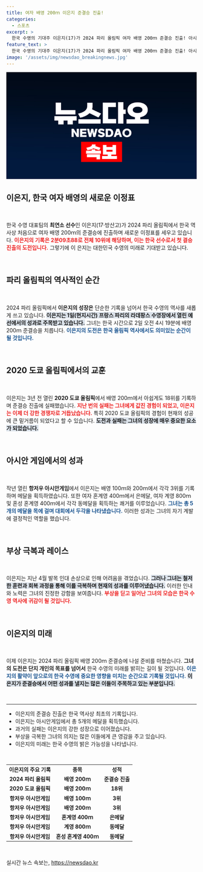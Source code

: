 ```yaml
---
title: 여자 배영 200ｍ 이은지 준결승 진출!
categories:
  - 스포츠
excerpt: >
  한국 수영의 기대주 이은지(17)가 2024 파리 올림픽 여자 배영 200ｍ 준결승 진출! 아시아 메달리스트가 부상을 딛고 한국 수영의 새로운 역사를 쓸 준비를 하고 있다. 클릭해 더 많은 이야기를 확인하세요!
feature_text: >
  한국 수영의 기대주 이은지(17)가 2024 파리 올림픽 여자 배영 200ｍ 준결승 진출! 아시아 메달리스트가 부상을 딛고 한국 수영의 새로운 역사를 쓸 준비를 하고 있다. 클릭해 더 많은 이야기를 확인하세요!
image: '/assets/img/newsdao_breakingnews.jpg'
---
```


<p><img src="/assets/img/newsdao_breakingnews.jpg" alt="ranknews 속보" /></p>

<h2 data-ke-size="size26">이은지, 한국 여자 배영의 새로운 이정표</h2>

<p data-ke-size="size16">&nbsp;</p>

<p>한국 수영 대표팀의 <b>최연소 선수</b>인 이은지(17·방산고)가 2024 파리 올림픽에서 한국 역사상 처음으로 여자 배영 200ｍ의 준결승에 진출하며 새로운 이정표를 세우고 있습니다. <b><span style="color: #ee2323;">이은지의 기록은 2분09초88로 전체 10위에 해당하며, 이는 한국 선수로서 첫 결승 진출의 도전입니다.</span></b> 그렇기에 이 은지는 대한민국 수영의 미래로 기대받고 있습니다.</p>

<p data-ke-size="size16">&nbsp;</p>

<h2 data-ke-size="size26">파리 올림픽의 역사적인 순간</h2>

<p data-ke-size="size16">&nbsp;</p>

<p>2024 파리 올림픽에서 <b>이은지의 성장은</b> 단순한 기록을 넘어서 한국 수영의 역사를 새롭게 쓰고 있습니다. <b><span style="background-color: #21538527;">이은지는 1일(현지시간) 프랑스 파리의 라데팡스 수영장에서 열린 예선에서의 성과로 주목받고 있습니다.</span></b> 그녀는 한국 시간으로 2일 오전 4시 19분에 배영 200ｍ 준결승을 치릅니다. <b><span style="color: #1a5490;">이은지의 도전은 한국 올림픽 역사에서도 의미있는 순간이 될 것입니다.</span></b></p>

<p data-ke-size="size16">&nbsp;</p>

<h2 data-ke-size="size26">2020 도쿄 올림픽에서의 교훈</h2>

<p data-ke-size="size16">&nbsp;</p>

<p>이은지는 3년 전 열린 <b>2020 도쿄 올림픽</b>에서 배영 200ｍ에서 아쉽게도 18위를 기록하며 준결승 진출에 실패했습니다. <b><span style="color: #ee2323;">지난 번의 실패는 그녀에게 값진 경험이 되었고, 이은지는 이제 더 강한 경쟁자로 거듭났습니다.</span></b> 특히 2020 도쿄 올림픽의 경험이 현재의 성공에 큰 밑거름이 되었다고 할 수 있습니다. <b><span style="background-color: #21538527;">도전과 실패는 그녀의 성장에 매우 중요한 요소가 되었습니다.</span></b></p>

<p data-ke-size="size16">&nbsp;</p>

<h2 data-ke-size="size26">아시안 게임에서의 성과</h2>

<p data-ke-size="size16">&nbsp;</p>

<p>작년 열린 <b>항저우 아시안게임</b>에서 이은지는 배영 100ｍ와 200ｍ에서 각각 3위를 기록하며 메달을 획득하였습니다. 또한 여자 혼계영 400ｍ에서 은메달, 여자 계영 800ｍ 및 혼성 혼계영 400ｍ에서 각각 동메달을 획득하는 쾌거를 이루었습니다. <b><span style="color: #1a5490;">그녀는 총 5개의 메달을 목에 걸며 대회에서 두각을 나타냈습니다.</span></b> 이러한 성과는 그녀의 자기 계발에 결정적인 역할을 했습니다.</p>

<p data-ke-size="size16">&nbsp;</p>

<h2 data-ke-size="size26">부상 극복과 레이스</h2>

<p data-ke-size="size16">&nbsp;</p>

<p>이은지는 지난 4월 발목 인대 손상으로 인해 어려움을 겪었습니다. <b><span style="background-color: #21538527;">그러나 그녀는 철저한 훈련과 회복 과정을 통해 이를 극복하며 현재의 성과를 이루어냈습니다.</span></b> 이러한 인내와 노력은 그녀의 진정한 강함을 보여줍니다. <b><span style="color: #ee2323;">부상을 딛고 일어난 그녀의 모습은 한국 수영 역사에 귀감이 될 것입니다.</span></b></p>

<p data-ke-size="size16">&nbsp;</p>

<h2 data-ke-size="size26">이은지의 미래</h2>

<p data-ke-size="size16">&nbsp;</p>

<p>이제 이은지는 2024 파리 올림픽 배영 200ｍ 준결승에 나설 준비를 마쳤습니다. <b>그녀의 도전은 단지 개인의 목표를 넘어서</b> 한국 수영의 미래를 밝히는 길이 될 것입니다. <b><span style="color: #1a5490;">이은지의 활약이 앞으로의 한국 수영에 중요한 영향을 미치는 순간으로 기록될 것입니다.</span></b> <b><span style="background-color: #21538527;">이은지가 준결승에서 어떤 성과를 낼지는 많은 이들이 주목하고 있는 부분입니다.</span></b></p>

<p data-ke-size="size16">&nbsp;</p>

<hr>

<ul>
<li>이은지의 준결승 진출은 한국 역사상 최초의 기록입니다.</li>
<li>이은지는 아시안게임에서 총 5개의 메달을 획득했습니다.</li>
<li>과거의 실패는 이은지의 강한 성장으로 이어졌습니다.</li>
<li>부상을 극복한 그녀의 의지는 많은 이들에게 큰 영감을 주고 있습니다.</li>
<li>이은지의 미래는 한국 수영의 밝은 가능성을 나타냅니다.</li>
</ul>

<p data-ke-size="size16">&nbsp;</p>

<table style="width: 100%;">
<tr>
<td style="text-align: center; height: 17px;"><b>이은지의 주요 기록</b></td>
<td style="text-align: center; height: 17px;"><b>종목</b></td>
<td style="text-align: center; height: 17px;"><b>성적</b></td>
</tr>
<tr>
<td style="text-align: center; height: 17px;"><b>2024 파리 올림픽</b></td>
<td style="text-align: center; height: 17px;"><b>배영 200ｍ</b></td>
<td style="text-align: center; height: 17px;"><b>준결승 진출</b></td>
</tr>
<tr>
<td style="text-align: center; height: 17px;"><b>2020 도쿄 올림픽</b></td>
<td style="text-align: center; height: 17px;"><b>배영 200ｍ</b></td>
<td style="text-align: center; height: 17px;"><b>18위</b></td>
</tr>
<tr>
<td style="text-align: center; height: 17px;"><b>항저우 아시안게임</b></td>
<td style="text-align: center; height: 17px;"><b>배영 100ｍ</b></td>
<td style="text-align: center; height: 17px;"><b>3위</b></td>
</tr>
<tr>
<td style="text-align: center; height: 17px;"><b>항저우 아시안게임</b></td>
<td style="text-align: center; height: 17px;"><b>배영 200ｍ</b></td>
<td style="text-align: center; height: 17px;"><b>3위</b></td>
</tr>
<tr>
<td style="text-align: center; height: 17px;"><b>항저우 아시안게임</b></td>
<td style="text-align: center; height: 17px;"><b>혼계영 400ｍ</b></td>
<td style="text-align: center; height: 17px;"><b>은메달</b></td>
</tr>
<tr>
<td style="text-align: center; height: 17px;"><b>항저우 아시안게임</b></td>
<td style="text-align: center; height: 17px;"><b>계영 800ｍ</b></td>
<td style="text-align: center; height: 17px;"><b>동메달</b></td>
</tr>
<tr>
<td style="text-align: center; height: 17px;"><b>항저우 아시안게임</b></td>
<td style="text-align: center; height: 17px;"><b>혼성 혼계영 400ｍ</b></td>
<td style="text-align: center; height: 17px;"><b>동메달</b></td>
</tr>
</table>

<p data-ke-size="size16">&nbsp;</p>
실시간 뉴스 속보는, <a href="https://newsdao.kr" rel="dofollow">https://newsdao.kr</a>


